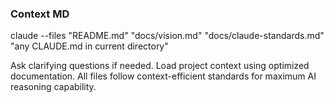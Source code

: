 ### Context MD
claude --files "README.md" "docs/vision.md" "docs/claude-standards.md" "any CLAUDE.md in current directory"

Ask clarifying questions if needed. Load project context using optimized documentation.
All files follow context-efficient standards for maximum AI reasoning capability.